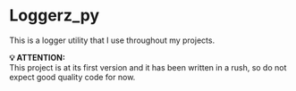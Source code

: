 # Loggerz_py

This is a logger utility that I use throughout my projects.

**💡 ATTENTION:**  
This project is at its first version and it has been written in a rush, so do not expect good quality code for now.